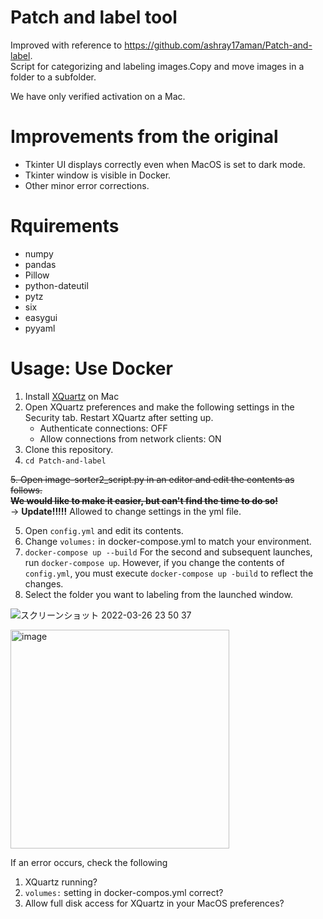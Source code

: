 # Patch and label tool
Improved with reference to https://github.com/ashray17aman/Patch-and-label.  
Script for categorizing and labeling images.Copy and move images in a folder to a subfolder.  

We have only verified activation on a Mac.

# Improvements from the original
- Tkinter UI displays correctly even when MacOS is set to dark mode.
- Tkinter window is visible in Docker.
- Other minor error corrections.

# Rquirements
- numpy
- pandas
- Pillow
- python-dateutil
- pytz
- six
- easygui
- pyyaml

# Usage: Use Docker
1. Install [XQuartz](https://www.xquartz.org) on Mac
2. Open XQuartz preferences and make the following settings in the Security tab. Restart XQuartz after setting up.
   - Authenticate connections: OFF
   - Allow connections from network clients: ON  
3. Clone this repository.
4. `cd Patch-and-label`  

~~5. Open image-sorter2_script.py in an editor and edit the contents as follows.~~  
~~**We would like to make it easier, but can't find the time to do so!**~~  
-> **Update!!!!!**
Allowed to change settings in the yml file.

5. Open `config.yml` and edit its contents.
6. Change `volumes:` in docker-compose.yml to match your environment.  
7. `docker-compose up --build` 
For the second and subsequent launches, run `docker-compose up`.
However, if you change the contents of `config.yml`, you must execute `docker-compose up -build` to reflect the changes.
8. Select the folder you want to labeling from the launched window.

![スクリーンショット 2022-03-26 23 50 37](https://user-images.githubusercontent.com/40049003/160245002-6b03b809-e195-4bbd-b461-5a840591b2ed.jpg)

<img width="350" alt="image" src="https://user-images.githubusercontent.com/40049003/160072640-4f031d09-f674-4823-8756-f35f8f94431d.png">

If an error occurs, check the following
1. XQuartz running?
2. `volumes:` setting in docker-compos.yml correct?
3. Allow full disk access for XQuartz in your MacOS preferences?
